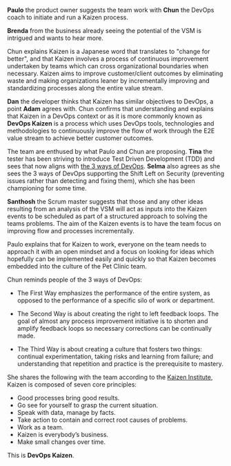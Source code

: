 **Paulo** the product owner suggests the team work with **Chun** the DevOps coach to initiate and run a Kaizen process.

**Brenda** from the business already seeing the potential of the VSM is intrigued and wants to hear more.

Chun explains Kaizen is a Japanese word that translates to "change for better", and that Kaizen involves a process of continuous improvement undertaken by teams which can cross organizational boundaries when necessary. Kaizen aims to improve customer/client outcomes by eliminating waste and making organizations leaner by incrementally improving and standardizing processes along the entire value stream.

**Dan** the developer thinks that Kaizen has similar objectives to DevOps, a point **Adam** agrees with. Chun confirms that understanding and explains that Kaizen in a DevOps context or as it is more commonly known as **DevOps Kaizen** is a process which uses DevOps tools, technologies and methodologies to continuously improve the flow of work through the E2E value stream to achieve better customer outcomes.

The team are enthused by what Paulo and Chun are proposing. **Tina** the tester has been striving to introduce Test Driven Development (TDD) and sees that now aligns with [the 3 ways of DevOps](https://itrevolution.com/the-three-ways-principles-underpinning-devops/). **Selma** also agrees as she sees the 3 ways of DevOps supporting the Shift Left on Security (preventing issues rather than detecting and fixing them), which she has been championing for some time.

**Santhosh** the Scrum master suggests that those and any other ideas resulting from an analysis of the VSM will act as inputs into the Kaizen events to be scheduled as part of a structured approach to solving the teams problems. The aim of the Kaizen events is to have the team focus on improving flow and processes incrementally.

Paulo explains that for Kaizen to work, everyone on the team needs to approach it with an open mindset and a focus on looking for ideas which hopefully can be implemented easily and quickly so that Kaizen becomes embedded into the culture of the Pet Clinic team.

Chun reminds people of the 3 ways of DevOps:

- The First Way emphasizes the performance of the entire system, as opposed to the performance of a specific silo of work or department.

- The Second Way is about creating the right to left feedback loops. The goal of almost any process improvement initiative is to shorten and amplify feedback loops so necessary corrections can be continually made.

- The Third Way is about creating a culture that fosters two things: continual experimentation, taking risks and learning from failure; and understanding that repetition and practice is the prerequisite to mastery.

She shares the following with the team according to the [Kaizen Institute](https://us.kaizen.com/), Kaizen is composed of seven core principles:

- Good processes bring good results.
- Go see for yourself to grasp the current situation.
- Speak with data, manage by facts.
- Take action to contain and correct root causes of problems.
- Work as a team.
- Kaizen is everybody’s business.
- Make small changes over time.

This is **DevOps Kaizen**.
